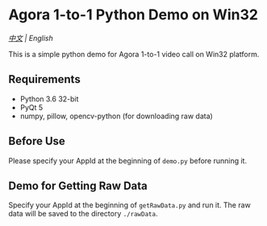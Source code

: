 # Agora 1-to-1 Python Demo on Win32
*[中文](README.zh.md) | English*

This is a simple python demo for Agora 1-to-1 video call on Win32 platform.

## Requirements
- Python 3.6 32-bit
- PyQt 5
- numpy, pillow, opencv-python (for downloading raw data)

## Before Use
Please specify your AppId at the beginning of `demo.py` before running it.

## Demo for Getting Raw Data
Specify your AppId at the beginning of `getRawData.py` and run it. The raw data will be saved to the directory `./rawData`. 
